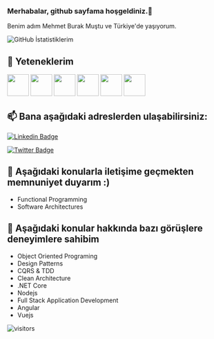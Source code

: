 ### Merhabalar, github sayfama hoşgeldiniz.👋

Benim adım Mehmet Burak Muştu ve Türkiye'de yaşıyorum.

![GitHub İstatistiklerim](https://github-readme-stats.vercel.app/api?username=brkmustu&show_icons=true)

## 🔭 Yeteneklerim

<code><a href="https://www.microsoft.com/" target="_blank"><img height="50" src="https://www.vectorlogo.zone/logos/dotnet/dotnet-ar21.svg"></a></code>
<code><a href="https://www.javascript.com/" target="_blank"><img height="50" src="https://www.vectorlogo.zone/logos/javascript/javascript-vertical.svg"></a></code>
<code><a href="https://www.docker.com" target="_blank"><img height="50" src="https://www.vectorlogo.zone/logos/docker/docker-icon.svg"></a></code>
<code><a href="https://nodejs.org/" target="_blank"><img height="50" src="https://www.vectorlogo.zone/logos/nodejs/nodejs-horizontal.svg"></a></code>
<code><a href="https://git-scm.com/" target="_blank"><img height="50" src="https://www.vectorlogo.zone/logos/git-scm/git-scm-icon.svg"></a></code>
<code><a href="https://code.visualstudio.com" target="_blank"><img height="50" src="https://www.vectorlogo.zone/logos/visualstudio_code/visualstudio_code-ar21.svg"></a></code>


## 📫 Bana aşağıdaki adreslerden ulaşabilirsiniz:

[![Linkedin Badge](https://img.shields.io/badge/mehmetburakmustu-follow%20on%20linkedin-blue?style=for-the-badge&logo=linkedin)](https://tr.linkedin.com/in/mehmet-burak-0b889491)

[![Twitter Badge](https://img.shields.io/badge/mehmetburakmustu-follow%20on%20twitter-blue?style=for-the-badge&logo=twitter)](https://twitter.com/brkmustu)

## 💬 Aşağıdaki konularla iletişime geçmekten memnuniyet duyarım :)

  - Functional Programming
  - Software Architectures
  
## 💬 Aşağıdaki konular hakkında bazı görüşlere deneyimlere sahibim
  - Object Oriented Programing
  - Design Patterns
  - CQRS & TDD
  - Clean Architecture
  - .NET Core
  - Nodejs
  - Full Stack Application Development
  - Angular
  - Vuejs
  
  ![visitors](https://img.shields.io/badge/dynamic/json?color=informational&label=visitor%20count&query=value&url=https://api.countapi.xyz/hit/brkmustu/readme)
